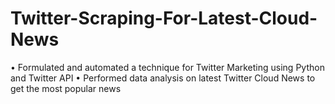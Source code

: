# Twitter-Scraping-For-Latest-Cloud-News
• Formulated and automated a technique for Twitter Marketing using Python and Twitter API
• Performed data analysis on latest Twitter Cloud News to get the most popular news
